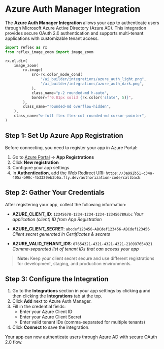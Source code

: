 # Azure Auth Manager Integration

The **Azure Auth Manager Integration** allows your app to authenticate users through Microsoft Azure Active Directory (Azure AD). This integration provides secure OAuth 2.0 authentication and supports multi-tenant applications with customizable tenant access.

```python exec
import reflex as rx
from reflex_image_zoom import image_zoom
```

```python eval
rx.el.div(
    image_zoom(
        rx.image(
            src=rx.color_mode_cond(
                "/ai_builder/integrations/azure_auth_light.png",
                "/ai_builder/integrations/azure_auth_dark.png",
            ),
            class_name="p-2 rounded-md h-auto",
            border=f"0.81px solid {rx.color('slate', 5)}",
        ),
        class_name="rounded-md overflow-hidden",
    ),
    class_name="w-full flex flex-col rounded-md cursor-pointer",
)
```

## Step 1: Set Up Azure App Registration

Before connecting, you need to register your app in Azure Portal:

1. Go to [Azure Portal](https://portal.azure.com) → **App Registrations**
2. Click **New registration**
3. Configure your app settings
4. In **Authentication**, add the Web Redirect URI: `https://3a992b51-c34a-405a-b90c-4b3320eb3b6a.fly.dev/authorization-code/callback`

## Step 2: Gather Your Credentials

After registering your app, collect the following information:

- **AZURE_CLIENT_ID**: `12345678-1234-1234-1234-123456789abc`
  *Your application (client) ID from App Registration*

- **AZURE_CLIENT_SECRET**: `abcdef123456~ABCdef123456-ABCdef123456`
  *Client secret generated in Certificates & secrets*

- **AZURE_VALID_TENANT_IDS**: `87654321-4321-4321-4321-210987654321`
  *Comma-separated list of tenant IDs that can access your app*

> **Note:** Keep your client secret secure and use different registrations for development, staging, and production environments.

## Step 3: Configure the Integration

1. Go to the **Integrations** section in your app settings by clicking **`@`** and then clicking the **Integrations** tab at the top.
2. Click **Add** next to Azure Auth Manager.
3. Fill in the credential fields:
   - Enter your Azure Client ID
   - Enter your Azure Client Secret
   - Enter valid tenant IDs (comma-separated for multiple tenants)
4. Click **Connect** to save the integration.

Your app can now authenticate users through Azure AD with secure OAuth 2.0 flow.
